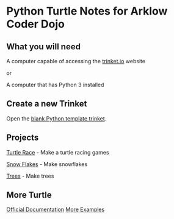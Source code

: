 # Python Turtle Notes for Arklow Coder Dojo

## What you will need

A computer capable of accessing the [trinket.io](https://trinket.io/) website

or

A computer that has Python 3 installed

## Create a new Trinket

Open the [blank Python template trinket](http://jumpto.cc/python-new).

## Projects

[Turtle Race](https://projects.raspberrypi.org/en/projects/turtle-race) - Make a turtle racing games

[Snow Flakes](https://projects.raspberrypi.org/en/projects/turtle-snowflakes) - Make snowflakes

[Trees](https://github.com/dojojon/py_turtle/blob/master/TREE.md) - Make trees

## More Turtle

[Official Documentation](https://docs.python.org/3/library/turtle.html)
[More Examples](https://docs.python.org/3/library/turtle.html#module-turtledemo)
